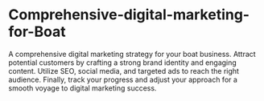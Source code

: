 # Comprehensive-digital-marketing-for-Boat
A comprehensive digital marketing strategy for your boat business. Attract potential customers by crafting a strong brand identity and engaging content. Utilize SEO, social media, and targeted ads to reach the right audience. Finally, track your progress and adjust your approach for a smooth voyage to digital marketing success.
